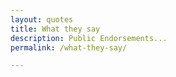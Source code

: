 ```yaml
---
layout: quotes
title: What they say
description: Public Endorsements...
permalink: /what-they-say/

---
```

